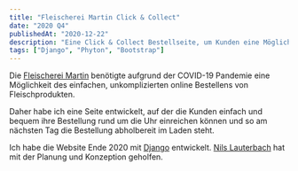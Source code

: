 ```yaml
---
title: "Fleischerei Martin Click & Collect"
date: "2020 Q4"
publishedAt: "2020-12-22"
description: "Eine Click & Collect Bestellseite, um Kunden eine Möglichkeit zum einfachen und unkomplizierten Bestellen zu bieten."
tags: ["Django", "Phyton", "Bootstrap"]
---
```


Die [Fleischerei Martin](https://www.fleischerei-martin.de/) benötigte aufgrund der COVID-19 Pandemie eine Möglichkeit des einfachen, unkomplizierten online Bestellens von Fleischprodukten.

Daher habe ich eine Seite entwickelt, auf der die Kunden einfach und bequem ihre Bestellung rund um die Uhr einreichen können und so am nächsten Tag die Bestellung abholbereit im Laden steht.

Ich habe die Website Ende 2020 mit [Django](https://www.djangoproject.com/) entwickelt. [Nils Lauterbach](https://nils-lauterbach.de/) hat mit der Planung und Konzeption geholfen.
